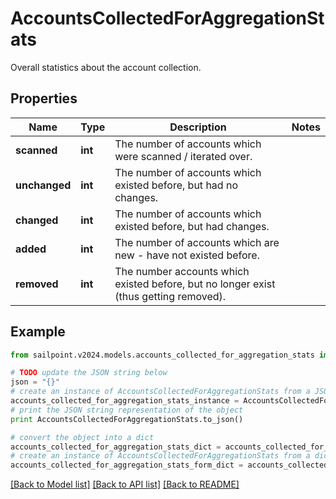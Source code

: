 # AccountsCollectedForAggregationStats

Overall statistics about the account collection.

## Properties

Name | Type | Description | Notes
------------ | ------------- | ------------- | -------------
**scanned** | **int** | The number of accounts which were scanned / iterated over. | 
**unchanged** | **int** | The number of accounts which existed before, but had no changes. | 
**changed** | **int** | The number of accounts which existed before, but had changes. | 
**added** | **int** | The number of accounts which are new - have not existed before. | 
**removed** | **int** | The number accounts which existed before, but no longer exist (thus getting removed). | 

## Example

```python
from sailpoint.v2024.models.accounts_collected_for_aggregation_stats import AccountsCollectedForAggregationStats

# TODO update the JSON string below
json = "{}"
# create an instance of AccountsCollectedForAggregationStats from a JSON string
accounts_collected_for_aggregation_stats_instance = AccountsCollectedForAggregationStats.from_json(json)
# print the JSON string representation of the object
print AccountsCollectedForAggregationStats.to_json()

# convert the object into a dict
accounts_collected_for_aggregation_stats_dict = accounts_collected_for_aggregation_stats_instance.to_dict()
# create an instance of AccountsCollectedForAggregationStats from a dict
accounts_collected_for_aggregation_stats_form_dict = accounts_collected_for_aggregation_stats.from_dict(accounts_collected_for_aggregation_stats_dict)
```
[[Back to Model list]](../README.md#documentation-for-models) [[Back to API list]](../README.md#documentation-for-api-endpoints) [[Back to README]](../README.md)


